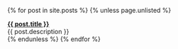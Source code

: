 <ul style="list-style-type: none; padding: 0px;">
{% for post in site.posts %}
  {% unless page.unlisted %}
    <li style='margin-top: 1em;'>
      <div><b><a href="{{ post.url | absolute_url }}">{{ post.title }}</a></b></div>
      <div>{{ post.description }}</div>
    </li>
  {% endunless %}
{% endfor %}
</ul>